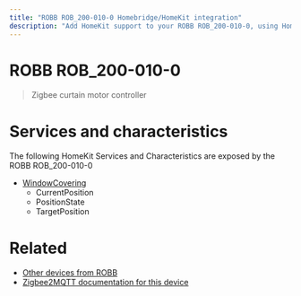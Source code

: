 ```yaml
---
title: "ROBB ROB_200-010-0 Homebridge/HomeKit integration"
description: "Add HomeKit support to your ROBB ROB_200-010-0, using Homebridge, Zigbee2MQTT and homebridge-z2m."
---
```

<!---
This file has been GENERATED using src/docgen/docgen.ts
DO NOT EDIT THIS FILE MANUALLY!
-->
# ROBB ROB_200-010-0
> Zigbee curtain motor controller


# Services and characteristics
The following HomeKit Services and Characteristics are exposed by
the ROBB ROB_200-010-0

* [WindowCovering](../../cover.md)
  * CurrentPosition
  * PositionState
  * TargetPosition


# Related
* [Other devices from ROBB](../index.md#robb)
* [Zigbee2MQTT documentation for this device](https://www.zigbee2mqtt.io/devices/ROB_200-010-0.html)